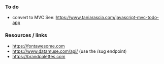 ### To do
- convert to MVC
See: https://www.taniarascia.com/javascript-mvc-todo-app

### Resources / links
- https://fontawesome.com
- https://www.datamuse.com/api/ (use the /sug endpoint)
- https://brandpalettes.com